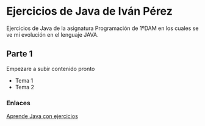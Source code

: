 # Ejercicios de Java de Iván Pérez

Ejercicios de Java de la asignatura Programación de 1ºDAM en los cuales se ve mi evolución en el lenguaje JAVA.

## Parte 1 

Empezare a subir contenido pronto

* Tema 1
* Tema 2 

### Enlaces

[Aprende Java con ejercicios](https://leanpub.com/aprendejava/)
